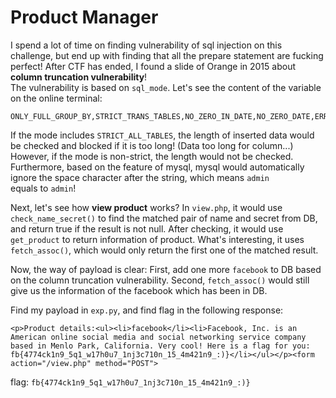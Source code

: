 # Product Manager
I spend a lot of time on finding vulnerability of sql injection on this challenge, but end up with finding that all the prepare statement are fucking perfect! After CTF has ended, I found a slide of Orange in 2015 about **column truncation vulnerability**!  
The vulnerability is based on `sql_mode`. Let's see the content of the variable on the online terminal:  
```
ONLY_FULL_GROUP_BY,STRICT_TRANS_TABLES,NO_ZERO_IN_DATE,NO_ZERO_DATE,ERROR_FOR_DIVISION_BY_ZERO,NO_AUTO_CREATE_USER,NO_ENGINE_SUBSTITUTION
```
If the mode includes `STRICT_ALL_TABLES`, the length of inserted data would be checked and blocked if it is too long! (Data too long for column...) However, if the mode is non-strict, the length would not be checked. Furthermore, based on the feature of mysql, mysql would automatically ignore the space character after the string, which means `admin         ` equals to `admin`!  

Next, let's see how **view product** works? In `view.php`, it would use `check_name_secret()` to find the matched pair of name and secret from DB, and return true if the result is not null. After checking, it would use `get_product` to return information of product. What's interesting, it uses `fetch_assoc()`, which would only return the first one of the matched result.  

Now, the way of payload is clear: First, add one more `facebook` to DB based on the column truncation vulnerability. Second, `fetch_assoc()` would still give us the information of the facebook which has been in DB.  

Find my payload in `exp.py`, and find flag in the following response:  
```
<p>Product details:<ul><li>facebook</li><li>Facebook, Inc. is an American online social media and social networking service company based in Menlo Park, California. Very cool! Here is a flag for you: fb{4774ck1n9_5q1_w17h0u7_1nj3c710n_15_4m421n9_:)}</li></ul></p><form action="/view.php" method="POST">
```

flag: `fb{4774ck1n9_5q1_w17h0u7_1nj3c710n_15_4m421n9_:)}`
